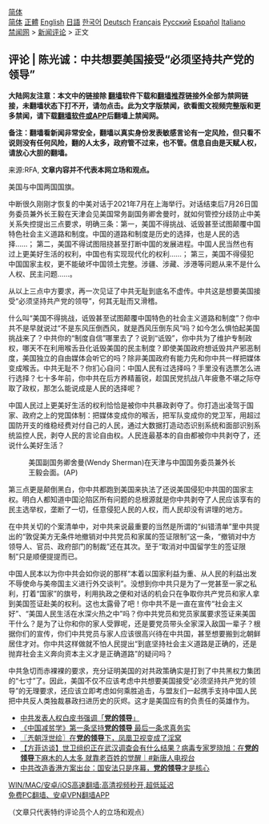  <!-- 面包屑导航 --> <div class="breadcrumb"><!-- GTranslate: https://gtranslate.io/ -->  <div class="switcher notranslate">  <div class="selected">  <a href="#" onclick="return false;"> 简体</a>  </div>  <div class="option">  <a href="https://www.bannedbook.org" onclick="doGTranslate('zh-CN|zh-CN');jQuery('div.switcher div.selected a').html(jQuery(this).html());return false;" title="简体中文" class="nturl selected"> 简体</a>  <a href="https://www.bannedbook.org/zh-tw/" onclick="doGTranslate('zh-CN|zh-TW');jQuery('div.switcher div.selected a').html(jQuery(this).html());return false;" title="繁體中文" class="nturl"> 正體</a>  <a href="https://www.bannedbook.org/en/" onclick="doGTranslate('zh-CN|en');jQuery('div.switcher div.selected a').html(jQuery(this).html());return false;" title="English" class="nturl"> English</a>  <a href="https://www.bannedbook.org/ja/" onclick="doGTranslate('zh-CN|ja');jQuery('div.switcher div.selected a').html(jQuery(this).html());return false;" title="日本語" class="nturl"> 日語</a>  <a href="https://www.bannedbook.org/ko/" onclick="doGTranslate('zh-CN|ko');jQuery('div.switcher div.selected a').html(jQuery(this).html());return false;" title="한국어" class="nturl"> 한국어</a>  <a href="https://www.bannedbook.org/de/" onclick="doGTranslate('zh-CN|de');jQuery('div.switcher div.selected a').html(jQuery(this).html());return false;" title="Deutsch" class="nturl"> Deutsch</a>  <a href="https://www.bannedbook.org/fr/" onclick="doGTranslate('zh-CN|fr');jQuery('div.switcher div.selected a').html(jQuery(this).html());return false;" title="Français" class="nturl"> Français</a>  <a href="https://www.bannedbook.org/ru/" onclick="doGTranslate('zh-CN|ru');jQuery('div.switcher div.selected a').html(jQuery(this).html());return false;" title="Русский" class="nturl"> Русский</a>  <a href="https://www.bannedbook.org/es/" onclick="doGTranslate('zh-CN|es');jQuery('div.switcher div.selected a').html(jQuery(this).html());return false;" title="Español" class="nturl"> Español</a>  <a href="https://www.bannedbook.org/it/" onclick="doGTranslate('zh-CN|it');jQuery('div.switcher div.selected a').html(jQuery(this).html());return false;" title="Italiano" class="nturl"> Italiano</a>  </div>  </div>      <div class='breadcrumb-sub'><!-- Breadcrumb NavXT 6.3.0 --> <a href="https://www.bannedbook.org/" class="home">禁闻网</a> &gt; <a href="https://www.bannedbook.org/bnews/comments/" class="category">新闻评论</a> &gt; 正文</div></div><h2>评论 | 陈光诚：中共想要美国接受“必须坚持共产党的领导”</h2> <p class="notice"><b>大陆网友注意：本文中的链接除 <a href="https://github.com/bannedbook/fanqiang" >翻墙</a>软件下载和<a href="https://github.com/killgcd/justmysocks/blob/master/README.md">翻墙推荐</a>链接外全部为禁网链接，未翻墙状态下打不开，请勿点击。此为文字版禁闻，欲看图文视频完整版和更多禁闻，请下载<a href="https://github.com/bannedbook/fanqiang">翻墙软件或APP</a>后翻墙上禁闻网。</p><p>备注：翻墙看新闻非常安全，翻墙以真实身份发表敏感言论有一定风险，但只看不说则没有任何风险，翻的人太多，政府管不过来，也不管。信息自由是天赋人权，请放心大胆的翻墙。</b></p>  <div class="entry"> <p>来源:RFA, <strong>文章内容并不代表本网立场和观点。</strong></p> <p>&#32654;&#22269;&#19982;&#20013;&#22269;&#20004;&#22269;&#22269;&#26071;&#12290;             </p> <p>&#20013;&#26029;&#24456;&#20037;&#21018;&#21018;&#25165;&#24674;&#22797;&#30340;&#20013;&#32654;&#23545;&#35805;&#20110;2021&#24180;7&#26376;&#22312;&#19978;&#28023;&#20030;&#34892;&#12290;&#23545;&#35805;&#32467;&#26463;&#21518;7&#26376;26&#26085;&#22269;&#21153;&#22996;&#21592;&#20860;&#22806;&#38271;&#29579;&#27589;&#22312;&#22825;&#27941;&#20250;&#35265;&#32654;&#22269;&#24120;&#21153;&#21103;&#22269;&#21153;&#21375;&#33293;&#26364;&#26102;&#65292;&#23601;&#22914;&#20309;&#31649;&#25511;&#20998;&#27495;&#38450;&#27490;&#20013;&#32654;&#20851;&#31995;&#22833;&#25511;&#25552;&#20986;&#19977;&#28857;&#35201;&#27714;&#65292;&#26126;&#30830;&#19977;&#26465;&#65306;&#31532;&#19968;&#65292;&#32654;&#22269;&#19981;&#24471;&#25361;&#25112;&#12289;&#35787;&#27585;&#29978;&#33267;&#35797;&#22270;&#39072;&#35206;&#20013;&#22269;&#29305;&#33394;&#31038;&#20250;&#20027;&#20041;&#36947;&#36335;&#21644;&#21046;&#24230;&#12290;&#20013;&#22269;&#30340;&#36947;&#36335;&#21644;&#21046;&#24230;&#26159;&#21382;&#21490;&#30340;&#36873;&#25321;&#65292;&#20063;&#26159;&#20154;&#27665;&#30340;&#36873;&#25321;&#8230;&#8230;&#65307; &#31532;&#20108;&#65292;&#32654;&#22269;&#19981;&#24471;&#35797;&#22270;&#38459;&#25376;&#29978;&#33267;&#25171;&#26029;&#20013;&#22269;&#30340;&#21457;&#23637;&#36827;&#31243;&#12290;&#20013;&#22269;&#20154;&#27665;&#24403;&#28982;&#20063;&#26377;&#36807;&#19978;&#26356;&#32654;&#22909;&#29983;&#27963;&#30340;&#26435;&#21033;&#65292;&#20013;&#22269;&#20063;&#26377;&#23454;&#29616;&#29616;&#20195;&#21270;&#30340;&#26435;&#21033;&#8230;&#8230;&#65307; &#31532;&#19977;&#65292;&#32654;&#22269;&#19981;&#24471;&#20405;&#29359;&#20013;&#22269;&#22269;&#23478;&#20027;&#26435;&#65292;&#26356;&#19981;&#33021;&#30772;&#22351;&#20013;&#22269;&#39046;&#22303;&#23436;&#25972;&#12290;&#28041;&#30086;&#12289;&#28041;&#34255;&#12289;&#28041;&#28207;&#31561;&#38382;&#39064;&#20174;&#26469;&#19981;&#26159;&#20160;&#20040;&#20154;&#26435;&#12289;&#27665;&#20027;&#38382;&#39064;&#8230;&#8230;&#12290;</p>  <p>&#20174;&#20197;&#19978;&#19977;&#28857;&#20013;&#26041;&#35201;&#27714;&#65292;&#20877;&#19968;&#27425;&#35265;&#35777;&#20102;&#20013;&#20849;&#26080;&#32827;&#21040;&#24213;&#21517;&#19981;&#34394;&#20256;&#12290;&#20013;&#20849;&#36825;&#26159;&#24819;&#35201;&#32654;&#22269;&#25509;&#21463;&#8220;&#24517;&#39035;&#22362;&#25345;&#20849;&#20135;&#20826;&#30340;&#39046;&#23548;&#8221;&#65292;&#20309;&#20854;&#26080;&#32827;&#32780;&#21448;&#28369;&#31293;&#12290;</p> <p>&#20160;&#20040;&#21483;&#8220;&#32654;&#22269;&#19981;&#24471;&#25361;&#25112;&#65292;&#35787;&#27585;&#29978;&#33267;&#35797;&#22270;&#39072;&#35206;&#20013;&#22269;&#29305;&#33394;&#30340;&#31038;&#20250;&#20027;&#20041;&#36947;&#36335;&#21644;&#21046;&#24230;&#8221;&#65311;&#20320;&#20013;&#20849;&#19981;&#26159;&#26089;&#23601;&#35828;&#36807;&#8220;&#19981;&#26159;&#19996;&#39118;&#21387;&#20498;&#35199;&#39118;&#65292;&#23601;&#26159;&#35199;&#39118;&#21387;&#20498;&#19996;&#39118;&#8221;&#21527;&#65311;&#22914;&#20170;&#24590;&#20040;&#24807;&#24597;&#36215;&#32654;&#22269;&#25361;&#25112;&#26469;&#20102;&#65311;&#20013;&#20849;&#20320;&#30340;&#8220;&#21046;&#24230;&#33258;&#20449;&#8221;&#21738;&#37324;&#21435;&#20102;&#65311;&#35828;&#21040;&#8220;&#35787;&#27585;&#8221;&#65292;&#20320;&#20013;&#20849;&#20026;&#20102;&#32500;&#25252;&#19987;&#21046;&#25919;&#26435;&#65292;&#21738;&#22825;&#19981;&#22312;&#21033;&#29992;&#21897;&#33292;&#19985;&#21270;&#35787;&#27585;&#32654;&#22269;&#30340;&#27665;&#20027;&#21046;&#24230;&#65311;&#21363;&#20351;&#32654;&#22269;&#25919;&#24220;&#24819;&#35787;&#27585;&#20849;&#20135;&#37034;&#24694;&#21046;&#24230;&#65292;&#32654;&#22269;&#29420;&#31435;&#30340;&#33258;&#30001;&#23186;&#20307;&#20250;&#21548;&#23427;&#30340;&#21527;&#65311;&#38500;&#38750;&#32654;&#22269;&#25919;&#24220;&#26377;&#33021;&#21147;&#20808;&#21644;&#20320;&#20013;&#20849;&#19968;&#26679;&#25226;&#23186;&#20307;&#21464;&#25104;&#21897;&#33292;&#12290;&#20013;&#20849;&#26080;&#32827;&#19981;&#65311;&#20320;&#25194;&#24515;&#33258;&#38382;&#65306;&#20013;&#22269;&#20154;&#27665;&#26377;&#36807;&#36873;&#25321;&#21527;&#65311;&#25163;&#37324;&#27809;&#26377;&#36873;&#31080;&#24590;&#20040;&#36827;&#34892;&#36873;&#25321;&#65311;&#19971;&#21313;&#22810;&#24180;&#21069;&#65292;&#20320;&#20013;&#20849;&#22312;&#21518;&#26041;&#20859;&#31934;&#33988;&#38160;&#65292;&#36225;&#22269;&#27665;&#20826;&#25239;&#25112;&#20843;&#24180;&#30130;&#24811;&#19981;&#22570;&#20043;&#38469;&#22842;&#21462;&#20102;&#25919;&#26435;&#65292;&#37027;&#24590;&#20040;&#33021;&#35828;&#25104;&#26159;&#20154;&#27665;&#30340;&#36873;&#25321;&#21602;&#65311;</p> <p>&#20013;&#22269;&#20154;&#27665;&#36807;&#19978;&#26356;&#32654;&#22909;&#29983;&#27963;&#30340;&#26435;&#21033;&#24688;&#24688;&#26159;&#34987;&#20320;&#20013;&#20849;&#26292;&#25919;&#21093;&#22842;&#20102;&#12290;&#20320;&#25171;&#36896;&#20986;&#20940;&#39550;&#20110;&#22269;&#23478;&#12289;&#25919;&#24220;&#20043;&#19978;&#30340;&#20826;&#22269;&#20307;&#21046;&#65306;&#25226;&#23186;&#20307;&#21464;&#25104;&#20320;&#30340;&#21897;&#33292;&#65292;&#25226;&#20891;&#38431;&#21464;&#25104;&#20320;&#30340;&#20826;&#21355;&#20891;&#65292;&#29992;&#36229;&#36807;&#22269;&#38450;&#24320;&#25903;&#30340;&#32500;&#31283;&#32463;&#36153;&#23545;&#20184;&#33258;&#24049;&#30340;&#20154;&#27665;&#65292;&#36890;&#36807;&#22823;&#25968;&#25454;&#25171;&#36896;&#21160;&#24577;&#35782;&#21035;&#31995;&#32479;&#21644;&#38754;&#37096;&#35782;&#21035;&#31995;&#32479;&#30417;&#25511;&#20154;&#27665;&#65292;&#21093;&#22842;&#20154;&#27665;&#30340;&#35328;&#35770;&#33258;&#30001;&#26435;&#12290;&#20154;&#27665;&#36830;&#26368;&#22522;&#26412;&#30340;&#33258;&#30001;&#37117;&#34987;&#20320;&#20013;&#20849;&#21093;&#22842;&#20102;&#65292;&#36824;&#35828;&#20160;&#20040;&#32654;&#22909;&#29983;&#27963;&#65311;</p>  <p><figure> <figcaption>&#32654;&#22269;&#21103;&#22269;&#21153;&#21375;&#33293;&#26364;(Wendy Sherman)&#22312;&#22825;&#27941;&#19982;&#20013;&#22269;&#22269;&#21153;&#22996;&#21592;&#20860;&#22806;&#38271;&#29579;&#27589;&#20250;&#38754;&#12290;(AP)</figcaption></figure> </p> <p>&#31532;&#19977;&#28857;&#26356;&#26159;&#39072;&#20498;&#40657;&#30333;&#65292;&#20320;&#20013;&#20849;&#37117;&#36305;&#21040;&#32654;&#22269;&#26469;&#25191;&#27861;&#20102;&#36824;&#35828;&#32654;&#22269;&#20405;&#29359;&#20013;&#20849;&#22269;&#30340;&#22269;&#23478;&#20027;&#26435;&#12290;&#26126;&#30333;&#20154;&#37117;&#30693;&#36947;&#20013;&#22269;&#27814;&#38519;&#21306;&#25152;&#26377;&#38382;&#39064;&#30340;&#24635;&#26681;&#28304;&#23601;&#26159;&#20320;&#20013;&#20849;&#21093;&#22842;&#20102;&#20154;&#27665;&#24212;&#35813;&#20139;&#26377;&#30340;&#27665;&#20027;&#36873;&#20030;&#26435;&#65292;&#22404;&#26029;&#20102;&#19968;&#20999;&#65292;&#20219;&#24847;&#20405;&#29359;&#20154;&#27665;&#30340;&#20154;&#26435;&#65292;&#32780;&#20154;&#27665;&#21364;&#27809;&#26377;&#35762;&#29702;&#30340;&#22320;&#26041;&#12290;</p> <p>&#22312;&#20013;&#20849;&#20851;&#20999;&#30340;&#20010;&#26696;&#28165;&#21333;&#20013;&#65292;&#23545;&#20013;&#20849;&#26469;&#35828;&#26368;&#37325;&#35201;&#30340;&#24403;&#28982;&#26159;&#25152;&#35859;&#30340;&#8220;&#32416;&#38169;&#28165;&#21333;&#8221;&#37324;&#20013;&#20849;&#25552;&#20986;&#30340;&#8220;&#25958;&#20419;&#32654;&#26041;&#26080;&#26465;&#20214;&#22320;&#25764;&#38144;&#23545;&#20013;&#20849;&#20826;&#21592;&#21644;&#23478;&#23646;&#30340;&#31614;&#35777;&#38480;&#21046;&#8221;&#36825;&#19968;&#26465;&#65292;&#8220;&#25764;&#38144;&#23545;&#20013;&#26041;&#39046;&#23548;&#20154;&#12289;&#23448;&#21592;&#12289;&#25919;&#24220;&#37096;&#38376;&#30340;&#21046;&#35009;&#8221;&#36824;&#22312;&#20854;&#27425;&#12290;&#33267;&#20110;&#8220;&#21462;&#28040;&#23545;&#20013;&#22269;&#30041;&#23398;&#29983;&#30340;&#31614;&#35777;&#38480;&#21046;&#8221;&#21482;&#26159;&#39034;&#20415;&#25552;&#25552;&#32780;&#24050;&#12290;</p>  <p>&#20013;&#22269;&#20154;&#27665;&#26412;&#20197;&#20026;&#20320;&#20013;&#20849;&#20250;&#22914;&#20320;&#35828;&#30340;&#37027;&#26679;&#8220;&#26412;&#30528;&#20197;&#22269;&#23478;&#21033;&#30410;&#20026;&#37325;&#12289;&#20174;&#20154;&#27665;&#30340;&#21033;&#30410;&#20986;&#21457;&#19981;&#36785;&#20351;&#21629;&#19982;&#32654;&#24093;&#22269;&#20027;&#20041;&#36827;&#34892;&#22806;&#20132;&#35848;&#21028;&#8221;&#12290;&#27809;&#24819;&#21040;&#20320;&#20013;&#20849;&#21482;&#26159;&#20026;&#20102;&#19968;&#20826;&#29978;&#33267;&#19968;&#23478;&#20043;&#31169;&#21033;&#65292;&#25171;&#30528;&#8220;&#22269;&#23478;&#8221;&#30340;&#26071;&#21495;&#65292;&#21033;&#29992;&#25191;&#25919;&#20043;&#20415;&#21644;&#23545;&#35805;&#30340;&#26426;&#20250;&#21482;&#22312;&#20105;&#21462;&#20320;&#20849;&#20135;&#20826;&#21592;&#21644;&#23478;&#20154;&#25343;&#21040;&#32654;&#22269;&#31614;&#35777;&#36212;&#32654;&#30340;&#26435;&#21033;&#12290;&#36825;&#20063;&#22826;&#38706;&#39592;&#20102;&#21543;&#65281;&#20320;&#20013;&#20849;&#19981;&#26159;&#19968;&#30452;&#22312;&#23459;&#20256;&#8220;&#31038;&#20250;&#20027;&#20041;&#22909;&#8221;&#12289;&#8220;&#32654;&#22269;&#20154;&#27665;&#29983;&#27963;&#22312;&#27700;&#28145;&#28779;&#28909;&#20043;&#20013;&#8221;&#21527;&#65311;&#20320;&#20013;&#20849;&#20826;&#21592;&#21644;&#20826;&#21592;&#23478;&#23646;&#35201;&#27714;&#31614;&#35777;&#26469;&#32654;&#22269;&#24178;&#20160;&#20040;&#65311;&#26159;&#20026;&#20102;&#35753;&#20320;&#21644;&#20320;&#30340;&#23478;&#20154;&#21463;&#32618;&#21602;&#65292;&#36824;&#26159;&#35201;&#20826;&#21592;&#24102;&#22836;&#20840;&#23478;&#28145;&#20837;&#25932;&#22269;&#19968;&#36744;&#23376;&#65311;&#26681;&#25454;&#20320;&#20204;&#30340;&#23459;&#20256;&#65292;&#20320;&#20204;&#20013;&#20849;&#20826;&#21592;&#19982;&#23478;&#20154;&#24212;&#35813;&#24456;&#39640;&#20852;&#24453;&#22312;&#20013;&#20849;&#22269;&#65292;&#29978;&#33267;&#24819;&#35201;&#25644;&#21040;&#21271;&#26397;&#40092;&#23621;&#20303;&#25165;&#23545;&#12290;&#20320;&#20013;&#20849;&#36825;&#26679;&#20570;&#23601;&#19981;&#24597;&#20154;&#27665;&#25552;&#20986;&#8220;&#21040;&#24213;&#22362;&#25345;&#31038;&#20250;&#20027;&#20041;&#36947;&#36335;&#26159;&#27491;&#30830;&#30340;&#65292;&#36824;&#26159;&#25243;&#24323;&#31038;&#20250;&#20027;&#20041;&#22868;&#21521;&#36164;&#26412;&#20027;&#20041;&#25165;&#26159;&#27491;&#30830;&#36947;&#36335;&#8221;&#30340;&#30097;&#38382;&#21527;&#65311;</p> <p>&#20013;&#20849;&#24613;&#20999;&#32780;&#36196;&#35064;&#35064;&#30340;&#35201;&#27714;&#65292;&#20805;&#20998;&#35777;&#26126;&#32654;&#22269;&#30340;&#23545;&#20849;&#25919;&#31574;&#30830;&#23454;&#26159;&#25171;&#21040;&#20102;&#20013;&#20849;&#40657;&#26435;&#21147;&#38598;&#22242;&#30340;&#8220;&#19971;&#23544;&#8221;&#20102;&#12290;&#22240;&#27492;&#65292;&#32654;&#22269;&#19981;&#20165;&#19981;&#24212;&#35813;&#32771;&#34385;&#20013;&#20849;&#24819;&#35201;&#32654;&#22269;&#25509;&#21463;&#8220;&#24517;&#39035;&#22362;&#25345;&#20849;&#20135;&#20826;&#30340;&#39046;&#23548;&#8221;&#30340;&#26080;&#29702;&#35201;&#27714;&#65292;&#36824;&#24212;&#35813;&#31435;&#21363;&#32771;&#34385;&#22914;&#20309;&#20056;&#32988;&#36861;&#20987;&#65292;&#19982;&#30431;&#21451;&#20204;&#19968;&#36215;&#25658;&#25163;&#25903;&#25345;&#20013;&#22269;&#20154;&#27665;&#25226;&#20013;&#20849;&#21453;&#20154;&#31867;&#29420;&#35009;&#26292;&#25919;&#25195;&#36827;&#21382;&#21490;&#30340;&#28784;&#28908;&#12290;&#36825;&#25165;&#26159;&#32654;&#22269;&#24212;&#26377;&#30340;&#36127;&#36131;&#20219;&#30340;&#33521;&#38596;&#20316;&#20026;&#12290;</p> <ul class='op-related-articles' title='相关阅读'> <li><a href='https://www.bannedbook.org/bnews/baitai/20210624/1573665.html' target='_blank'>中共发表人权白皮书强调「<b>党的领导</b>」</a></li> <li><a href='https://www.bannedbook.org/bnews/headline/20210301/1495869.html' target='_blank'>《中国减贫学》第一条坚持<b>党的领导</b> 最后一条求真务实</a></li> <li><a href='https://www.bannedbook.org/bnews/ssgc/20210204/1481217.html' target='_blank'>〖兲朝浮世绘〗在<b>党的领导</b>下，凤凰卫视变成了淫窝</a></li> <li><a href='https://www.bannedbook.org/bnews/bannedvideo/20210131/1478256.html' target='_blank'>【方菲访谈】世卫组织正在武汉调查会有什么结果？病毒专家罗晓旭：在<b>党的领导</b>下麻木的人太多 就靠老百姓的觉醒｜#新唐人电视台</a></li> <li><a href='https://www.bannedbook.org/bnews/headline/20201118/1432605.html' target='_blank'>中共改造香港方案出台：国安法只是序幕，<b>党的领导</b>才是核心</a></li> </ul> <p class="texttj"> <a href="https://github.com/bannedbook/fanqiang/wiki/V2ray%E6%9C%BA%E5%9C%BA" target="_blank">WIN/MAC/安卓/iOS高速翻墙:高清视频秒开,超低延迟</a><br/> <a href="https://github.com/bannedbook/fanqiang/wiki/%E7%A6%81%E9%97%BB%E7%BD%91%E5%AE%89%E5%8D%93%E7%BF%BB%E5%A2%99%E6%96%B0%E9%97%BBAPP" target="_blank">免费PC翻墙、安卓VPN翻墙APP</a></p> <p>&#65288;&#25991;&#31456;&#21482;&#20195;&#34920;&#29305;&#32422;&#35780;&#35770;&#21592;&#20010;&#20154;&#30340;&#31435;&#22330;&#21644;&#35266;&#28857;&#65289;</p><a name='sharetosocial'></a>  <div style="margin-bottom:5px;padding-bottom:5px;clear:both"> <div id="archive-pix-1" class="banner-ads"> <!-- AuctionX Display platform tag START --> <div id="26318x728x90x621x_ADSLOT2" clicktrack="%%CLICK_URL_ESC%%"></div> <!-- AuctionX Display platform tag END --> </div> <div id="archive-pix-2" class="banner-ads"> <!-- AuctionX Display platform tag START --> <div id="26315x300x250x621x_ADSLOT2" clicktrack="%%CLICK_URL_ESC%%"></div> <!-- AuctionX Display platform tag END --> </div> </div>  <div id="archive-pix-1" class="banner-ads"> <!-- AuctionX Display platform tag START --> <div id="26318x728x90x621x_ADSLOT3" clicktrack="%%CLICK_URL_ESC%%"></div> <!-- AuctionX Display platform tag END --> </div> </div><!--END ENTRY--> 